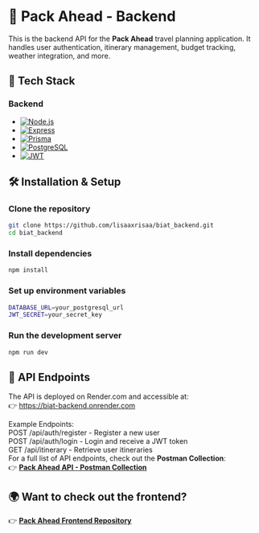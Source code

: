 # 📌 Pack Ahead - Backend

This is the backend API for the **Pack Ahead** travel planning application. It handles user authentication, itinerary management, budget tracking, weather integration, and more.

## 🚀 Tech Stack

### **Backend**

- [![Node.js](https://img.shields.io/badge/Node.js-43853D?style=for-the-badge&logo=node.js&logoColor=white)](https://nodejs.org/)
- [![Express](https://img.shields.io/badge/Express.js-000000?style=for-the-badge&logo=express&logoColor=white)](https://expressjs.com/)
- [![Prisma](https://img.shields.io/badge/Prisma-2D3748?style=for-the-badge&logo=prisma&logoColor=white)](https://www.prisma.io/)
- [![PostgreSQL](https://img.shields.io/badge/PostgreSQL-336791?style=for-the-badge&logo=postgresql&logoColor=white)](https://www.postgresql.org/)
- [![JWT](https://img.shields.io/badge/JWT-000000?style=for-the-badge&logo=jsonwebtokens&logoColor=white)](https://jwt.io/)

## 🛠 Installation & Setup

### **Clone the repository**

```sh
git clone https://github.com/lisaaxrisaa/biat_backend.git
cd biat_backend
```

### **Install dependencies**

```sh
npm install
```

### **Set up environment variables**

```sh
DATABASE_URL=your_postgresql_url
JWT_SECRET=your_secret_key
```

### **Run the development server**

```sh
npm run dev
```

## 📡 API Endpoints

The API is deployed on Render.com and accessible at:<br>
👉 https://biat-backend.onrender.com

Example Endpoints:<br>
POST /api/auth/register - Register a new user<br>
POST /api/auth/login - Login and receive a JWT token<br>
GET /api/itinerary - Retrieve user itineraries<br>
For a full list of API endpoints, check out the **Postman Collection**:  
👉 **[Pack Ahead API - Postman Collection](https://www.postman.com/collection/)**

## 🌍 Want to check out the frontend?

👉 **[Pack Ahead Frontend Repository](https://github.com/lisaaxrisaa/biat_frontend.git)**
